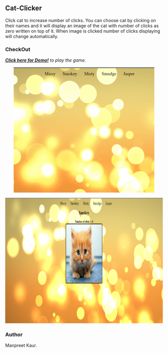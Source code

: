 ## Cat-Clicker
Click cat to increase number of clicks. You can choose cat by clicking on their names and it will display an image of the cat with number of clicks as zero written on top of it. When image is clicked number of clicks displaying will change automatically.

### CheckOut
*__[Click here for Demo!](https://mpreetkaur.github.io/Cat-Clicker/)__ to play the game.*

<p align="center"><img src="GIF.gif" width="450px" height="400px"></p>
<p align="center"><img src="Screenshot (14).png" width="750px" height="400px"></p>

### Author
Manpreet Kaur.


